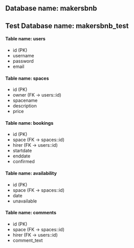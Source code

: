## Database name: makersbnb
## Test Database name: makersbnb_test

#### Table name: users
- id (PK)
- username
- password
- email

#### Table name: spaces
- id (PK)
- owner (FK -> users::id)
- spacename
- description
- price

#### Table name: bookings
- id (PK)
- space (FK -> spaces::id)
- hirer (FK -> users::id)
- startdate
- enddate
- confirmed

#### Table name: availability
- id (PK)
- space (FK -> spaces::id)
- date
- unavailable

#### Table name: comments
- id (PK)
- space (FK -> spaces::id)
- hirer (FK -> users::id)
- comment_text
